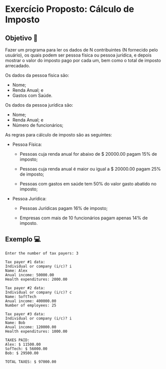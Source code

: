 # Exercício Proposto: Cálculo de Imposto

## Objetivo :dart:

Fazer um programa para ler os dados de N contribuintes (N fornecido pelo usuário), os quais podem ser pessoa física ou pessoa jurídica, e depois mostrar o valor do imposto pago por cada um, bem como o total de imposto arrecadado.

Os dados da pessoa física são:

- Nome;
- Renda Anual; e
- Gastos com Saúde.

Os dados da pessoa jurídica são:

- Nome;
- Renda Anual; e
- Número de funcionários;

As regras para cálculo de imposto são as seguintes:

- Pessoa Física:

    - Pessoas cuja renda anual for abaixo de $ 20000.00 pagam 15% de imposto;
    
    - Pessoas cuja renda anual é maior ou igual a $ 20000.00 pagam 25% de imposto;

    - Pessoas com gastos em saúde tem 50% do valor gasto abatido no imposto;

- Pessoa Jurídica:

    - Pessoas Jurídicas pagam 16% de imposto;

    - Empresas com mais de 10 funcionários pagam apenas 14% de imposto.


## Exemplo :computer:

```
Enter the number of tax payers: 3

Tax payer #1 data:
Individual or company (i/c)? i
Name: Alex
Anual income: 50000.00
Health expenditures: 2000.00

Tax payer #2 data:
Individual or company (i/c)? c
Name: SoftTech
Anual income: 400000.00
Number of employees: 25

Tax payer #3 data:
Individual or company (i/c)? i
Name: Bob
Anual income: 120000.00
Health expenditures: 1000.00

TAXES PAID:
Alex: $ 11500.00
SofTech: $ 56000.00
Bob: $ 29500.00

TOTAL TAXES: $ 97000.00

```